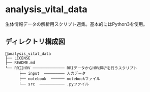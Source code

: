 # analysis_vital_data
生体情報データの解析用スクリプト週集。基本的にはPython3を使用。

## ディレクトリ構成図  

```
analysis_vital_data   
├── LICENSE  
├── README.md  
└── RRI2HRV ────────────── RRIデータからHRV解析を行うスクリプト    
      ├── input  ───────── 入力データ
      ├── notebook  ────── notebookファイル
      └── src  ─────────── .pyファイル
```

